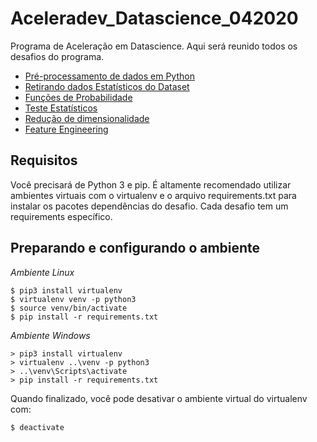 # Aceleradev_Datascience_042020
Programa de Aceleração em Datascience. Aqui será reunido todos os desafios do programa.


* [Pré-processamento de dados em Python](https://github.com/kalilkelvin/Aceleradev_Datascience_042020/blob/master/Desafio1%20-%20Pre%20-%20Processamento%20de%20Dados/main.ipynb)
* [Retirando dados Estatísticos do Dataset](https://github.com/kalilkelvin/Aceleradev_Datascience_042020/blob/master/Desafio%202%20-%20Estatisticas/Desafio%20Semana%203.ipynb)
* [Funções de Probabilidade](https://github.com/kalilkelvin/Aceleradev_Datascience_042020/blob/master/Desafio%203%20-%20Funcoes%20Probabilidade/main.ipynb)
* [Teste Estatísticos](https://github.com/kalilkelvin/Aceleradev_Datascience_042020/blob/master/Desafio%204%20-%20Testes%20Estatisticos/main.ipynb)
* [Redução de dimensionalidade](https://github.com/kalilkelvin/Aceleradev_Datascience_042020/blob/master/Desafio%205%20-%20Reducao%20de%20dimensionalidade/main.ipynb)
* [Feature Engineering](https://github.com/kalilkelvin/Aceleradev_Datascience_042020/blob/master/Desafio%206%20-%20Feature%20engineering/main.ipynb)


## Requisitos
Você precisará de Python 3 e pip. É altamente recomendado utilizar ambientes virtuais com o virtualenv e o arquivo requirements.txt para instalar os pacotes dependências do desafio. Cada desafio tem um requirements específico.


## Preparando e configurando o ambiente
_Ambiente Linux_
```
$ pip3 install virtualenv
$ virtualenv venv -p python3
$ source venv/bin/activate
$ pip install -r requirements.txt
```

_Ambiente Windows_
```
> pip3 install virtualenv
> virtualenv ..\venv -p python3
> ..\venv\Scripts\activate
> pip install -r requirements.txt
```

Quando finalizado, você pode desativar o ambiente virtual do virtualenv com:
```
$ deactivate
```
